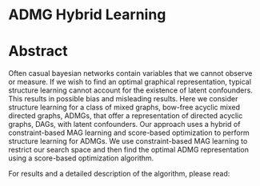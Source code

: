 # ADMG Hybrid Learning

# Abstract 
Often casual bayesian networks contain variables that we cannot observe or measure. If we wish to find an optimal graphical representation, typical structure learning cannot account for the existence of latent confounders. This results in possible bias and misleading results. Here we consider structure learning for a class of mixed graphs, bow-free acyclic mixed directed graphs, ADMGs, that offer a representation of directed acyclic graphs, DAGs, with  latent confounders. Our approach uses a hybrid of constraint-based MAG learning and score-based optimization to perform structure learning for ADMGs. We use constraint-based MAG learning to restrict our search space and then find the optimal ADMG representation using a score-based optimization algorithm.

For results and a detailed description of the algorithm, please read: 




